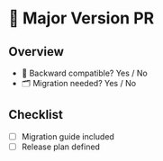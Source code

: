 # 🚀 Major Version PR

## Overview

- 🔁 Backward compatible? Yes / No
- 🗂️ Migration needed? Yes / No

## Checklist

- [ ] Migration guide included
- [ ] Release plan defined
